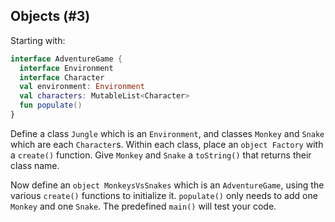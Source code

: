 ## Objects (#3)

Starting with:

```kotlin
interface AdventureGame {
  interface Environment
  interface Character
  val environment: Environment
  val characters: MutableList<Character>
  fun populate()
}
```

Define a class `Jungle` which is an `Environment`, and classes `Monkey` and
`Snake` which are each `Character`s. Within each class, place an `object
Factory` with a `create()` function. Give `Monkey` and `Snake` a `toString()`
that returns their class name.

Now define an `object MonkeysVsSnakes` which is an `AdventureGame`, using the
various `create()` functions to initialize it. `populate()` only needs to add
one `Monkey` and one `Snake`. The predefined `main()` will test your code.